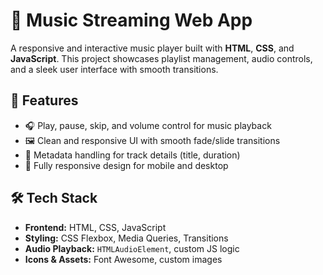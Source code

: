 # 🎵 Music Streaming Web App

A responsive and interactive music player built with **HTML**, **CSS**, and **JavaScript**. This project showcases playlist management, audio controls, and a sleek user interface with smooth transitions.

## 🚀 Features

- 🎧 Play, pause, skip, and volume control for music playback  
- 🖼️ Clean and responsive UI with smooth fade/slide transitions  
- 🧠 Metadata handling for track details (title, duration)  
- 📱 Fully responsive design for mobile and desktop

## 🛠️ Tech Stack

- **Frontend:** HTML, CSS, JavaScript  
- **Styling:** CSS Flexbox, Media Queries, Transitions  
- **Audio Playback:** `HTMLAudioElement`, custom JS logic  
- **Icons & Assets:** Font Awesome, custom images

